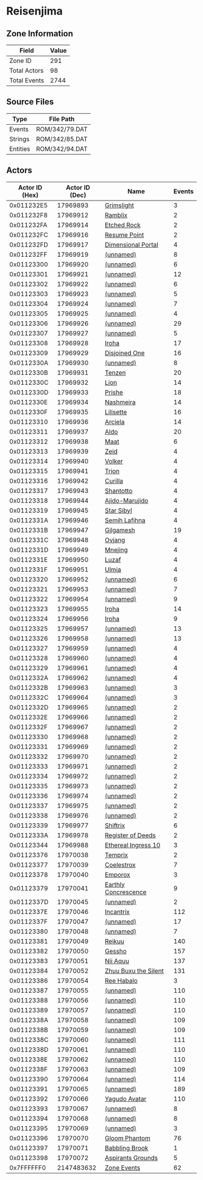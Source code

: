# Reisenjima

## Zone Information

| Field        |   Value |
|--------------|---------|
| Zone ID      |     291 |
| Total Actors |      98 |
| Total Events |    2744 |

## Source Files

| Type     | File Path      |
|----------|----------------|
| Events   | ROM/342/79.DAT |
| Strings  | ROM/342/85.DAT |
| Entities | ROM/342/94.DAT |

## Actors

| Actor ID (Hex)   |   Actor ID (Dec) | Name                                                                 |   Events |
|------------------|------------------|----------------------------------------------------------------------|----------|
| 0x011232E5       |         17969893 | [Grimslight](./17969893%20-%20Grimslight/)                           |        3 |
| 0x011232F8       |         17969912 | [Ramblix](./17969912%20-%20Ramblix/)                                 |        2 |
| 0x011232FA       |         17969914 | [Etched Rock](./17969914%20-%20Etched%20Rock/)                       |        2 |
| 0x011232FC       |         17969916 | [Resume Point](./17969916%20-%20Resume%20Point/)                     |        2 |
| 0x011232FD       |         17969917 | [Dimensional Portal](./17969917%20-%20Dimensional%20Portal/)         |        4 |
| 0x011232FF       |         17969919 | [(unnamed)](./17969919/)                                             |        8 |
| 0x01123300       |         17969920 | [(unnamed)](./17969920/)                                             |        6 |
| 0x01123301       |         17969921 | [(unnamed)](./17969921/)                                             |       12 |
| 0x01123302       |         17969922 | [(unnamed)](./17969922/)                                             |        6 |
| 0x01123303       |         17969923 | [(unnamed)](./17969923/)                                             |        5 |
| 0x01123304       |         17969924 | [(unnamed)](./17969924/)                                             |        7 |
| 0x01123305       |         17969925 | [(unnamed)](./17969925/)                                             |        4 |
| 0x01123306       |         17969926 | [(unnamed)](./17969926/)                                             |       29 |
| 0x01123307       |         17969927 | [(unnamed)](./17969927/)                                             |        5 |
| 0x01123308       |         17969928 | [Iroha](./17969928%20-%20Iroha/)                                     |       17 |
| 0x01123309       |         17969929 | [Disjoined One](./17969929%20-%20Disjoined%20One/)                   |       16 |
| 0x0112330A       |         17969930 | [(unnamed)](./17969930/)                                             |        8 |
| 0x0112330B       |         17969931 | [Tenzen](./17969931%20-%20Tenzen/)                                   |       20 |
| 0x0112330C       |         17969932 | [Lion](./17969932%20-%20Lion/)                                       |       14 |
| 0x0112330D       |         17969933 | [Prishe](./17969933%20-%20Prishe/)                                   |       18 |
| 0x0112330E       |         17969934 | [Nashmeira](./17969934%20-%20Nashmeira/)                             |       14 |
| 0x0112330F       |         17969935 | [Lilisette](./17969935%20-%20Lilisette/)                             |       16 |
| 0x01123310       |         17969936 | [Arciela](./17969936%20-%20Arciela/)                                 |       14 |
| 0x01123311       |         17969937 | [Aldo](./17969937%20-%20Aldo/)                                       |       20 |
| 0x01123312       |         17969938 | [Maat](./17969938%20-%20Maat/)                                       |        6 |
| 0x01123313       |         17969939 | [Zeid](./17969939%20-%20Zeid/)                                       |        4 |
| 0x01123314       |         17969940 | [Volker](./17969940%20-%20Volker/)                                   |        4 |
| 0x01123315       |         17969941 | [Trion](./17969941%20-%20Trion/)                                     |        4 |
| 0x01123316       |         17969942 | [Curilla](./17969942%20-%20Curilla/)                                 |        4 |
| 0x01123317       |         17969943 | [Shantotto](./17969943%20-%20Shantotto/)                             |        4 |
| 0x01123318       |         17969944 | [Ajido-Marujido](./17969944%20-%20Ajido-Marujido/)                   |        4 |
| 0x01123319       |         17969945 | [Star Sibyl](./17969945%20-%20Star%20Sibyl/)                         |        4 |
| 0x0112331A       |         17969946 | [Semih Lafihna](./17969946%20-%20Semih%20Lafihna/)                   |        4 |
| 0x0112331B       |         17969947 | [Gilgamesh](./17969947%20-%20Gilgamesh/)                             |       19 |
| 0x0112331C       |         17969948 | [Ovjang](./17969948%20-%20Ovjang/)                                   |        4 |
| 0x0112331D       |         17969949 | [Mnejing](./17969949%20-%20Mnejing/)                                 |        4 |
| 0x0112331E       |         17969950 | [Luzaf](./17969950%20-%20Luzaf/)                                     |        4 |
| 0x0112331F       |         17969951 | [Ulmia](./17969951%20-%20Ulmia/)                                     |        4 |
| 0x01123320       |         17969952 | [(unnamed)](./17969952/)                                             |        6 |
| 0x01123321       |         17969953 | [(unnamed)](./17969953/)                                             |        7 |
| 0x01123322       |         17969954 | [(unnamed)](./17969954/)                                             |        9 |
| 0x01123323       |         17969955 | [Iroha](./17969955%20-%20Iroha/)                                     |       14 |
| 0x01123324       |         17969956 | [Iroha](./17969956%20-%20Iroha/)                                     |        9 |
| 0x01123325       |         17969957 | [(unnamed)](./17969957/)                                             |       13 |
| 0x01123326       |         17969958 | [(unnamed)](./17969958/)                                             |       13 |
| 0x01123327       |         17969959 | [(unnamed)](./17969959/)                                             |        4 |
| 0x01123328       |         17969960 | [(unnamed)](./17969960/)                                             |        4 |
| 0x01123329       |         17969961 | [(unnamed)](./17969961/)                                             |        4 |
| 0x0112332A       |         17969962 | [(unnamed)](./17969962/)                                             |        4 |
| 0x0112332B       |         17969963 | [(unnamed)](./17969963/)                                             |        3 |
| 0x0112332C       |         17969964 | [(unnamed)](./17969964/)                                             |        3 |
| 0x0112332D       |         17969965 | [(unnamed)](./17969965/)                                             |        2 |
| 0x0112332E       |         17969966 | [(unnamed)](./17969966/)                                             |        2 |
| 0x0112332F       |         17969967 | [(unnamed)](./17969967/)                                             |        2 |
| 0x01123330       |         17969968 | [(unnamed)](./17969968/)                                             |        2 |
| 0x01123331       |         17969969 | [(unnamed)](./17969969/)                                             |        2 |
| 0x01123332       |         17969970 | [(unnamed)](./17969970/)                                             |        2 |
| 0x01123333       |         17969971 | [(unnamed)](./17969971/)                                             |        2 |
| 0x01123334       |         17969972 | [(unnamed)](./17969972/)                                             |        2 |
| 0x01123335       |         17969973 | [(unnamed)](./17969973/)                                             |        2 |
| 0x01123336       |         17969974 | [(unnamed)](./17969974/)                                             |        2 |
| 0x01123337       |         17969975 | [(unnamed)](./17969975/)                                             |        2 |
| 0x01123338       |         17969976 | [(unnamed)](./17969976/)                                             |        2 |
| 0x01123339       |         17969977 | [Shiftrix](./17969977%20-%20Shiftrix/)                               |        6 |
| 0x0112333A       |         17969978 | [Register of Deeds](./17969978%20-%20Register%20of%20Deeds/)         |        2 |
| 0x01123344       |         17969988 | [Ethereal Ingress 10](./17969988%20-%20Ethereal%20Ingress%2010/)     |        3 |
| 0x01123376       |         17970038 | [Temprix](./17970038%20-%20Temprix/)                                 |        2 |
| 0x01123377       |         17970039 | [Coelestrox](./17970039%20-%20Coelestrox/)                           |        7 |
| 0x01123378       |         17970040 | [Emporox](./17970040%20-%20Emporox/)                                 |        3 |
| 0x01123379       |         17970041 | [Earthly Concrescence](./17970041%20-%20Earthly%20Concrescence/)     |        9 |
| 0x0112337D       |         17970045 | [(unnamed)](./17970045/)                                             |        2 |
| 0x0112337E       |         17970046 | [Incantrix](./17970046%20-%20Incantrix/)                             |      112 |
| 0x0112337F       |         17970047 | [(unnamed)](./17970047/)                                             |       17 |
| 0x01123380       |         17970048 | [(unnamed)](./17970048/)                                             |        7 |
| 0x01123381       |         17970049 | [Reikuu](./17970049%20-%20Reikuu/)                                   |      140 |
| 0x01123382       |         17970050 | [Gessho](./17970050%20-%20Gessho/)                                   |      157 |
| 0x01123383       |         17970051 | [Nii Aquu](./17970051%20-%20Nii%20Aquu/)                             |      137 |
| 0x01123384       |         17970052 | [Zhuu Buxu the Silent](./17970052%20-%20Zhuu%20Buxu%20the%20Silent/) |      131 |
| 0x01123386       |         17970054 | [Ree Habalo](./17970054%20-%20Ree%20Habalo/)                         |        3 |
| 0x01123387       |         17970055 | [(unnamed)](./17970055/)                                             |      110 |
| 0x01123388       |         17970056 | [(unnamed)](./17970056/)                                             |      110 |
| 0x01123389       |         17970057 | [(unnamed)](./17970057/)                                             |      110 |
| 0x0112338A       |         17970058 | [(unnamed)](./17970058/)                                             |      109 |
| 0x0112338B       |         17970059 | [(unnamed)](./17970059/)                                             |      109 |
| 0x0112338C       |         17970060 | [(unnamed)](./17970060/)                                             |      111 |
| 0x0112338D       |         17970061 | [(unnamed)](./17970061/)                                             |      110 |
| 0x0112338E       |         17970062 | [(unnamed)](./17970062/)                                             |      110 |
| 0x0112338F       |         17970063 | [(unnamed)](./17970063/)                                             |      109 |
| 0x01123390       |         17970064 | [(unnamed)](./17970064/)                                             |      114 |
| 0x01123391       |         17970065 | [(unnamed)](./17970065/)                                             |      189 |
| 0x01123392       |         17970066 | [Yagudo Avatar](./17970066%20-%20Yagudo%20Avatar/)                   |      110 |
| 0x01123393       |         17970067 | [(unnamed)](./17970067/)                                             |        8 |
| 0x01123394       |         17970068 | [(unnamed)](./17970068/)                                             |        8 |
| 0x01123395       |         17970069 | [(unnamed)](./17970069/)                                             |        3 |
| 0x01123396       |         17970070 | [Gloom Phantom](./17970070%20-%20Gloom%20Phantom/)                   |       76 |
| 0x01123397       |         17970071 | [Babbling Brook](./17970071%20-%20Babbling%20Brook/)                 |        1 |
| 0x01123398       |         17970072 | [Aspirants Grounds](./17970072%20-%20Aspirants%20Grounds/)           |        5 |
| 0x7FFFFFF0       |       2147483632 | [Zone Events](./Zone%20Events/)                                      |       62 |